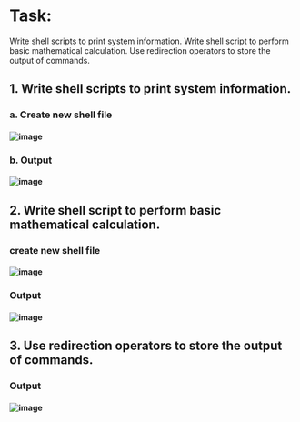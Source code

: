 # Task:
Write shell scripts to print system information.
Write shell script to perform basic mathematical calculation.
Use redirection operators to store the output of commands.

## 1. Write shell scripts to print system information.
### a. Create new shell file
#### ![image](https://github.com/user-attachments/assets/20d6abdf-8208-4c9c-abd2-bd0131b9f446)
### b. Output
#### ![image](https://github.com/user-attachments/assets/d050c90b-9fb9-4edd-8714-2d2099810f01)

## 2. Write shell script to perform basic mathematical calculation.
### create new shell file
#### ![image](https://github.com/user-attachments/assets/c9470318-5da9-477a-a757-9d2872759192)
### Output
#### ![image](https://github.com/user-attachments/assets/437b7237-78b8-49e3-ace1-247e3b5b4d99)

## 3. Use redirection operators to store the output of commands.
### Output
#### ![image](https://github.com/user-attachments/assets/56b22a66-9b17-4327-98a1-28e02d5cf162)






